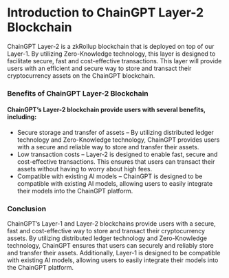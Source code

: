 # Introduction to ChainGPT Layer-2 Blockchain

ChainGPT Layer-2 is a zkRollup blockchain that is deployed on top of our Layer-1. By utilizing Zero-Knowledge technology, this layer is designed to facilitate secure, fast and cost-effective transactions. This layer will provide users with an efficient and secure way to store and transact their cryptocurrency assets on the ChainGPT blockchain.



### Benefits of ChainGPT Layer-2 Blockchain

#### ChainGPT’s Layer-2 blockchain provide users with several benefits, including:

* Secure storage and transfer of assets – By utilizing distributed ledger technology and Zero-Knowledge technology, ChainGPT provides users with a secure and reliable way to store and transfer their assets.
* Low transaction costs – Layer-2 is designed to enable fast, secure and cost-effective transactions. This ensures that users can transact their assets without having to worry about high fees.
* Compatible with existing AI models – ChainGPT is designed to be compatible with existing AI models, allowing users to easily integrate their models into the ChainGPT platform.

### Conclusion

ChainGPT’s Layer-1 and Layer-2 blockchains provide users with a secure, fast and cost-effective way to store and transact their cryptocurrency assets. By utilizing distributed ledger technology and Zero-Knowledge technology, ChainGPT ensures that users can securely and reliably store and transfer their assets. Additionally, Layer-1 is designed to be compatible with existing AI models, allowing users to easily integrate their models into the ChainGPT platform.
